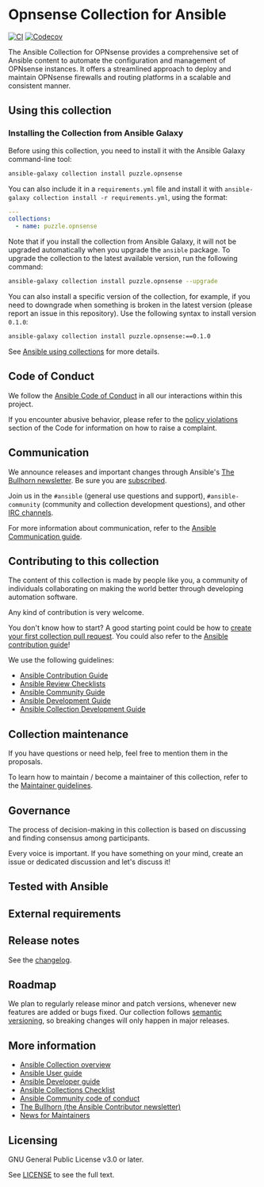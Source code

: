 # Opnsense Collection for Ansible

[![CI](https://github.com/puzzle/puzzle.opnsense/workflows/CI/badge.svg?event=push)](https://github.com/puzzle/puzzle.opnsense/actions) [![Codecov](https://img.shields.io/codecov/c/github/puzzle/puzzle.opnsense)](https://codecov.io/gh/puzzle/puzzle.opnsense)

The Ansible Collection for OPNsense provides a comprehensive set of Ansible content to automate the configuration and
management of OPNsense instances. It offers a streamlined approach to deploy and maintain OPNsense firewalls and routing
platforms in a scalable and consistent manner.

## Using this collection

<!--Include some quick examples that cover the most common use cases for your collection content. It can include the following examples of installation and upgrade (change puzzle.opnsense correspondingly):-->


### Installing the Collection from Ansible Galaxy

Before using this collection, you need to install it with the Ansible Galaxy command-line tool:

```bash
ansible-galaxy collection install puzzle.opnsense
```

You can also include it in a `requirements.yml` file and install it
with `ansible-galaxy collection install -r requirements.yml`, using the format:

```yaml
---
collections:
  - name: puzzle.opnsense
```

Note that if you install the collection from Ansible Galaxy, it will not be upgraded automatically when you upgrade
the `ansible` package. To upgrade the collection to the latest available version, run the following command:

```bash
ansible-galaxy collection install puzzle.opnsense --upgrade
```

You can also install a specific version of the collection, for example, if you need to downgrade when something is
broken in the latest version (please report an issue in this repository). Use the following syntax to install
version `0.1.0`:

```bash
ansible-galaxy collection install puzzle.opnsense:==0.1.0
```

See [Ansible using collections](https://docs.ansible.com/ansible/devel/user_guide/collections_using.html) for more
details.

## Code of Conduct

We follow the [Ansible Code of Conduct](https://docs.ansible.com/ansible/devel/community/code_of_conduct.html) in all
our interactions within this project.

If you encounter abusive behavior, please refer to
the [policy violations](https://docs.ansible.com/ansible/devel/community/code_of_conduct.html#policy-violations) section
of the Code for information on how to raise a complaint.

## Communication

We announce releases and important changes through
Ansible's [The Bullhorn newsletter](https://github.com/ansible/community/wiki/News#the-bullhorn). Be sure you
are [subscribed](https://eepurl.com/gZmiEP).

Join us in the `#ansible` (general use questions and support), `#ansible-community` (community and collection
development questions), and
other [IRC channels](https://docs.ansible.com/ansible/devel/community/communication.html#irc-channels).

For more information about communication, refer to
the [Ansible Communication guide](https://docs.ansible.com/ansible/devel/community/communication.html).

## Contributing to this collection

The content of this collection is made by people like you, a community of individuals collaborating on making the world
better through developing automation software.

Any kind of contribution is very welcome.

You don't know how to start? A good starting point could be how to [create your first collection pull request](https://docs.ansible.com/ansible/devel/community/create_pr_quick_start.html). You could also refer to the [Ansible contribution guide](https://docs.ansible.com/ansible/devel/community/index.html)!

We use the following guidelines:

* [Ansible Contribution Guide](https://docs.ansible.com/ansible/devel/community/index.html)
* [Ansible Review Checklists](https://docs.ansible.com/ansible/devel/community/collection_contributors/collection_reviewing.html)
* [Ansible Community Guide](https://docs.ansible.com/ansible/latest/community/index.html)
* [Ansible Development Guide](https://docs.ansible.com/ansible/devel/dev_guide/index.html)
* [Ansible Collection Development Guide](https://docs.ansible.com/ansible/devel/dev_guide/developing_collections.html#contributing-to-collections)

## Collection maintenance

If you have questions or need help, feel free to mention them in the proposals.

To learn how to maintain / become a maintainer of this collection, refer to the [Maintainer guidelines](https://docs.ansible.com/ansible/devel/community/maintainers.html).

## Governance

The process of decision-making in this collection is based on discussing and finding consensus among participants.

Every voice is important. If you have something on your mind, create an issue or dedicated discussion and let's discuss
it!

## Tested with Ansible

<!-- TODO List the versions of Ansible the collection has been tested with. Must match what is in galaxy.yml. -->

## External requirements

<!-- TODO List any external resources the collection depends on, for example minimum versions of an OS, libraries, or utilities. Do not list other Ansible collections here. -->

## Release notes

See the [changelog](https://github.com/puzzle/puzzle.opnsense/tree/main/CHANGELOG.rst).

## Roadmap

We plan to regularly release minor and patch versions, whenever new features are added or bugs fixed. Our collection follows [semantic versioning](https://semver.org/), so breaking changes will only happen in major releases.

## More information

- [Ansible Collection overview](https://github.com/ansible-collections/overview)
- [Ansible User guide](https://docs.ansible.com/ansible/devel/user_guide/index.html)
- [Ansible Developer guide](https://docs.ansible.com/ansible/devel/dev_guide/index.html)
- [Ansible Collections Checklist](https://github.com/ansible-collections/overview/blob/main/collection_requirements.rst)
- [Ansible Community code of conduct](https://docs.ansible.com/ansible/devel/community/code_of_conduct.html)
- [The Bullhorn (the Ansible Contributor newsletter)](https://us19.campaign-archive.com/home/?u=56d874e027110e35dea0e03c1&id=d6635f5420)
- [News for Maintainers](https://github.com/ansible-collections/news-for-maintainers)

## Licensing

GNU General Public License v3.0 or later.

See [LICENSE](https://www.gnu.org/licenses/gpl-3.0.txt) to see the full text.
